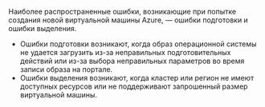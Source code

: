Наиболее распространенные ошибки, возникающие при попытке создания новой виртуальной машины Azure, — ошибки подготовки и ошибки выделения.

- Ошибки подготовки возникают, когда образ операционной системы не удается загрузить из-за неправильных подготовительных действий или из-за выбора неправильных параметров во время записи образа на портале.
- Ошибки выделения возникают, когда кластер или регион не имеют доступных ресурсов или не поддерживают запрошенный размер виртуальной машины.
